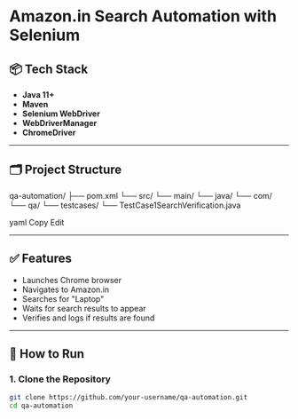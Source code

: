 # Amazon.in Search Automation with Selenium



## 📦 Tech Stack

- **Java 11+**
- **Maven**
- **Selenium WebDriver**
- **WebDriverManager**
- **ChromeDriver**

---

## 🗂️ Project Structure

qa-automation/
├── pom.xml
└── src/
└── main/
└── java/
└── com/
└── qa/
└── testcases/
└── TestCase1SearchVerification.java

yaml
Copy
Edit

---

## ✅ Features

- Launches Chrome browser
- Navigates to Amazon.in
- Searches for "Laptop"
- Waits for search results to appear
- Verifies and logs if results are found

---

## 🚀 How to Run

### 1. Clone the Repository

```bash
git clone https://github.com/your-username/qa-automation.git
cd qa-automation
